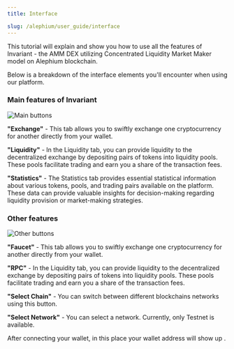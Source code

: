 ```yaml
---
title: Interface

slug: /alephium/user_guide/interface
---
```


This tutorial will explain and show you how to use all the features of Invariant - the AMM DEX utilizing Concentrated Liquidity Market Maker model on Alephium blockchain.

Below is a breakdown of the interface elements you'll encounter when using our platform.

### Main features of Invariant

![Main buttons](/img/docs/app/a0/a0_mainbuttons.png)

**"Exchange"** - This tab allows you to swiftly exchange one cryptocurrency for another directly from your wallet.

**"Liquidity"** - In the Liquidity tab, you can provide liquidity to the decentralized exchange by depositing pairs of tokens into liquidity pools. These pools facilitate trading and earn you a share of the transaction fees.

**"Statistics"** - The Statistics tab provides essential statistical information about various tokens, pools, and trading pairs available on the platform. These data can provide valuable insights for decision-making regarding liquidity provision or market-making strategies.

### Other features

![Other buttons](/img/docs/app/alph/alph_nav.png)

**"Faucet"** - This tab allows you to swiftly exchange one cryptocurrency for another directly from your wallet.

**"RPC"** - In the Liquidity tab, you can provide liquidity to the decentralized exchange by depositing pairs of tokens into liquidity pools. These pools facilitate trading and earn you a share of the transaction fees.

**"Select Chain"** - You can switch between different blockchains networks using this button.

**"Select Network"** - You can select a network. Currently, only Testnet is available.

After connecting your wallet, in this place your wallet address will show up .
